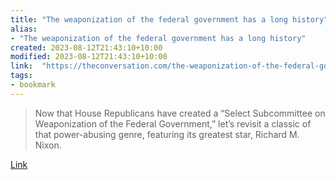 ```yaml
---
title: "The weaponization of the federal government has a long history"
alias:
- "The weaponization of the federal government has a long history"
created: 2023-08-12T21:43:10+10:00
modified: 2023-08-12T21:43:10+10:00
link:  "https://theconversation.com/the-weaponization-of-the-federal-government-has-a-long-history-197848"
tags:
- bookmark
---
```


> Now that House Republicans have created a “Select Subcommittee on Weaponization of the Federal Government,” let’s revisit a classic of that power-abusing genre, featuring its greatest star, Richard M. Nixon.

[Link](https://theconversation.com/the-weaponization-of-the-federal-government-has-a-long-history-197848)